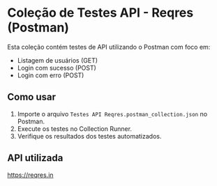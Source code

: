 # Coleção de Testes API - Reqres (Postman)

Esta coleção contém testes de API utilizando o Postman com foco em:

- Listagem de usuários (GET)
- Login com sucesso (POST)
- Login com erro (POST)

## Como usar

1. Importe o arquivo `Testes API Reqres.postman_collection.json` no Postman.
2. Execute os testes no Collection Runner.
3. Verifique os resultados dos testes automatizados.

## API utilizada

https://reqres.in

